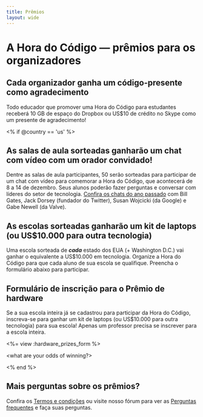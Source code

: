 ```yaml
---
title: Prêmios
layout: wide
---
```


# A Hora do Código — prêmios para os organizadores

## Cada organizador ganha um código-presente como agradecimento

Todo educador que promover uma Hora do Código para estudantes receberá 10 GB de espaço do Dropbox ou US$10 de crédito no Skype como um presente de agradecimento!

<% if @country == 'us' %>

## As salas de aula sorteadas ganharão um chat com vídeo com um orador convidado!

Dentre as salas de aula participantes, 50 serão sorteadas para participar de um chat com vídeo para comemorar a Hora do Código, que acontecerá de 8 a 14 de dezembro. Seus alunos poderão fazer perguntas e conversar com líderes do setor de tecnologia. [Confira os chats do ano passado][1] com Bill Gates, Jack Dorsey (fundador do Twitter), Susan Wojcicki (da Google) e Gabe Newell (da Valve).

 [1]: http://www.youtube.com/playlist?list=PLzdnOPI1iJNckJ81gRpJe5mR7imAHDl9a

## As escolas sorteadas ganharão um kit de laptops (ou US$10.000 para outra tecnologia)

Uma escola sorteada de ***cada*** estado dos EUA (+ Washington D.C.) vai ganhar o equivalente a US$10.000 em tecnologia. Organize a Hora do Código para que cada aluno de sua escola se qualifique. Preencha o formulário abaixo para participar.

## Formulário de inscrição para o Prêmio de hardware

Se a sua escola inteira já se cadastrou para participar da Hora do Código, inscreva-se para ganhar um kit de laptops (ou US$10.000 para outra tecnologia) para sua escola! Apenas um professor precisa se inscrever para a escola inteira.

<%= view :hardware_prizes_form %>

<what are your odds of winning?>

<see a list of all schools signed up for the hour code in your state. one public k-12 school every u.s. state will win class-set laptops.>

<% end %>

## Mais perguntas sobre os prêmios?

Confira os [Termos e condições][2] ou visite nosso fórum para ver as [Perguntas frequentes][3] e faça suas perguntas.

 [2]: /prizes-terms
 [3]: http://support.code.org